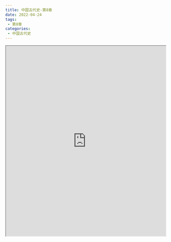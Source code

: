 ```yaml
---
title: 中国古代史-第8章
date: 2022-04-24
tags:
 - 第8章
categories:
 - 中国古代史
---
```




<iframe src="https://history.yourtools.icu/pdf/web/viewer.html?file=https://vkceyugu.cdn.bspapp.com/VKCEYUGU-98958311-3e7b-45a4-9247-ea869d6246c3/9f3aede5-ee42-451f-af99-bc642e6c40e9.pdf" width="100%" height="600px"></iframe>
